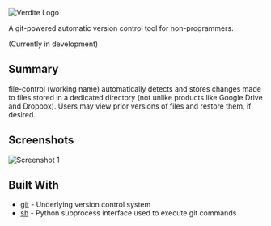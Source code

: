 ![Verdite Logo](https://github.com/LiamGraham/verdite/blob/master/images/logo_medium.png)

A git-powered automatic version control tool for non-programmers.

(Currently in development)

## Summary

file-control (working name) automatically detects and stores changes made to files stored in a dedicated
directory (not unlike products like Google Drive and Dropbox). Users may view prior
versions of files and restore them, if desired.

## Screenshots

![Screenshot 1](https://github.com/LiamGraham/verdite/blob/master/images/screenshot_1.png)

## Built With
* [git](https://git-scm.com/) - Underlying version control system
* [sh](https://amoffat.github.io/sh/) - Python subprocess interface used to execute git commands
